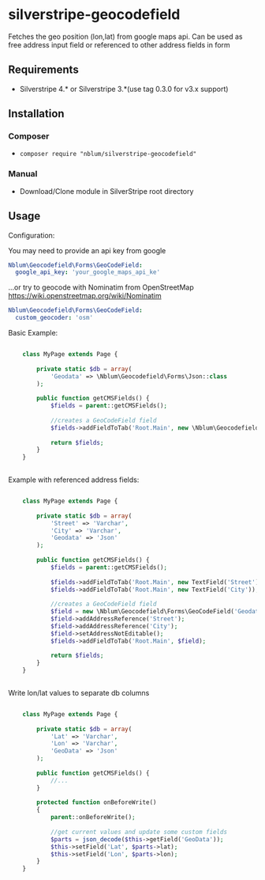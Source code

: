 # silverstripe-geocodefield

Fetches the geo position (lon,lat) from google maps api.
Can be used as free address input field or referenced to other address fields in form

## Requirements
* Silverstripe 4.* or Silverstripe 3.*(use tag 0.3.0 for v3.x support)

## Installation
### Composer
* `composer require "nblum/silverstripe-geocodefield"`

### Manual
* Download/Clone module in SilverStripe root directory

## Usage

Configuration:

You may need to provide an api key from google

```yml
Nblum\Geocodefield\Forms\GeoCodeField:
  google_api_key: 'your_google_maps_api_ke'
```

...or try to geocode with Nominatim from OpenStreetMap https://wiki.openstreetmap.org/wiki/Nominatim

```yml
Nblum\Geocodefield\Forms\GeoCodeField:
  custom_geocoder: 'osm'
```


Basic Example:

```php

    class MyPage extends Page {
    
        private static $db = array(
            'Geodata' => \Nblum\Geocodefield\Forms\Json::class
        );
    
        public function getCMSFields() {
            $fields = parent::getCMSFields();
    
            //creates a GeoCodeField field
            $fields->addFieldToTab('Root.Main', new \Nblum\Geocodefield\Forms\GeoCodeField('Geodata'));
    
            return $fields;
        }
    }
    
```

Example with referenced address fields:

```php

    class MyPage extends Page {
    
        private static $db = array(
            'Street' => 'Varchar',
            'City' => 'Varchar',
            'Geodata' => 'Json'
        );
    
        public function getCMSFields() {
            $fields = parent::getCMSFields();
    
            $fields->addFieldToTab('Root.Main', new TextField('Street'));
            $fields->addFieldToTab('Root.Main', new TextField('City'));
    
            //creates a GeoCodeField field
            $field = new \Nblum\Geocodefield\Forms\GeoCodeField('Geodata', 'Geo Position');
            $field->addAddressReference('Street');
            $field->addAddressReference('City');
            $field->setAddressNotEditable();
            $fields->addFieldToTab('Root.Main', $field);
    
            return $fields;
        }
    }
    
```

Write lon/lat values to separate db columns

```php

    class MyPage extends Page {
    
        private static $db = array(
            'Lat' => 'Varchar',
            'Lon' => 'Varchar',
            'GeoData' => 'Json'
        );
        
        public function getCMSFields() {
            //...
        }
        
        protected function onBeforeWrite()
        {
            parent::onBeforeWrite();
            
            //get current values and update some custom fields
            $parts = json_decode($this->getField('GeoData'));
            $this->setField('Lat', $parts->lat);
            $this->setField('Lon', $parts->lon);
        }
    }

```
